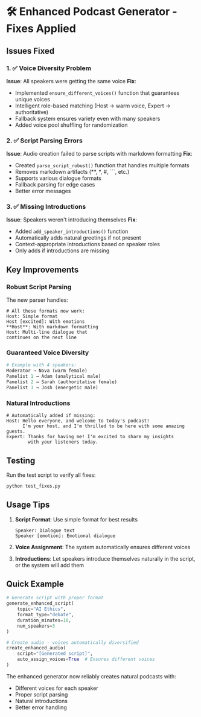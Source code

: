 # 🛠️ Enhanced Podcast Generator - Fixes Applied

## Issues Fixed

### 1. ✅ Voice Diversity Problem
**Issue**: All speakers were getting the same voice
**Fix**: 
- Implemented `ensure_different_voices()` function that guarantees unique voices
- Intelligent role-based matching (Host → warm voice, Expert → authoritative)
- Fallback system ensures variety even with many speakers
- Added voice pool shuffling for randomization

### 2. ✅ Script Parsing Errors
**Issue**: Audio creation failed to parse scripts with markdown formatting
**Fix**:
- Created `parse_script_robust()` function that handles multiple formats
- Removes markdown artifacts (**, *, #, ```, etc.)
- Supports various dialogue formats
- Fallback parsing for edge cases
- Better error messages

### 3. ✅ Missing Introductions
**Issue**: Speakers weren't introducing themselves
**Fix**:
- Added `add_speaker_introductions()` function
- Automatically adds natural greetings if not present
- Context-appropriate introductions based on speaker roles
- Only adds if introductions are missing

## Key Improvements

### Robust Script Parsing
The new parser handles:
```
# All these formats now work:
Host: Simple format
Host [excited]: With emotions
**Host**: With markdown formatting
Host: Multi-line dialogue that
continues on the next line
```

### Guaranteed Voice Diversity
```python
# Example with 4 speakers:
Moderator → Nova (warm female)
Panelist 1 → Adam (analytical male)  
Panelist 2 → Sarah (authoritative female)
Panelist 3 → Josh (energetic male)
```

### Natural Introductions
```
# Automatically added if missing:
Host: Hello everyone, and welcome to today's podcast! 
      I'm your host, and I'm thrilled to be here with some amazing guests.
Expert: Thanks for having me! I'm excited to share my insights 
        with your listeners today.
```

## Testing

Run the test script to verify all fixes:
```bash
python test_fixes.py
```

## Usage Tips

1. **Script Format**: Use simple format for best results
   ```
   Speaker: Dialogue text
   Speaker [emotion]: Emotional dialogue
   ```

2. **Voice Assignment**: The system automatically ensures different voices

3. **Introductions**: Let speakers introduce themselves naturally in the script, or the system will add them

## Quick Example

```python
# Generate script with proper format
generate_enhanced_script(
    topic="AI Ethics",
    format_type="debate",
    duration_minutes=10,
    num_speakers=3
)

# Create audio - voices automatically diversified
create_enhanced_audio(
    script="[Generated script]",
    auto_assign_voices=True  # Ensures different voices
)
```

The enhanced generator now reliably creates natural podcasts with:
- Different voices for each speaker
- Proper script parsing
- Natural introductions
- Better error handling